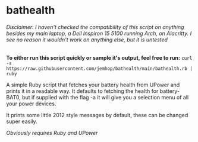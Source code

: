 # bathealth

###### Disclaimer: I haven't checked the compatibility of this script on anything besides my main laptop, a Dell Inspiron 15 5100 running Arch, on Alacritty. I see no reason it wouldn't work on anything else, but it is untested 

**To either run this script quickly or sample it's output, feel free to run:**
`curl -s https://raw.githubusercontent.com/jemhop/bathealth/main/bathealth.rb | ruby`

A simple Ruby script that fetches your battery health from UPower and prints it in a readable way. It defaults to fetching the health for battery-BAT0,
but if supplied with the flag -a it will give you a selection menu of all your power devices.

It prints some little 2012 style messages by default, these can be changed super easily. 

*Obviously requires Ruby and UPower*
